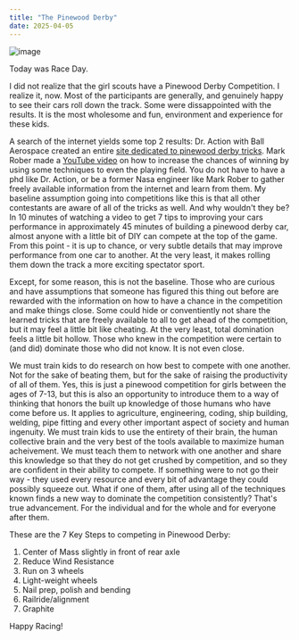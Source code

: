 ```yaml
---
title: "The Pinewood Derby"
date: 2025-04-05
---
```


![image](https://gist.github.com/user-attachments/assets/12607cb4-c26a-4e1d-bc3e-87ea8cc935de)



Today was Race Day.

I did not realize that the girl scouts have a Pinewood Derby Competition. I realize it, now. Most of the participants are generally, and genuinely happy to see their cars roll down the track. Some were dissappointed with the results. It is the most wholesome and fun, environment and experience for these kids.

A search of the internet yields some top 2 results: Dr. Action with Ball Aerospace created an entire [site dedicated to pinewood derby tricks](https://pinewoodphysics.com/index.html). Mark Rober made a [YouTube video](https://www.youtube.com/watch?v=-RjJtO51ykY) on how to increase the chances of winning by using some techniques to even the playing field. You do not have to have a phd like Dr. Action, or be a former Nasa engineer like Mark Rober to gather freely available information from the internet and learn from them. My baseline assumption going into competitions like this is that all other contestants are aware of all of the tricks as well. And why wouldn't they be? In 10 minutes of watching a video to get 7 tips to improving your cars performance in approximately 45 minutes of building a pinewood derby car, almost anyone with a little bit of DIY can compete at the top of the game. From this point - it is up to chance, or very subtle details that may improve performance from one car to another. At the very least, it makes rolling them down the track a more exciting spectator sport.

Except, for some reason, this is not the baseline. Those who are curious and have assumptions that someone has figured this thing out before are rewarded with the information on how to have a chance in the competition and make things close. Some could hide or conventiently not share the learned tricks that are freely available to all to get ahead of the competition, but it may feel a little bit like cheating. At the very least, total domination feels a little bit hollow. Those who knew in the competition were certain to (and did) dominate those who did not know. It is not even close.

We must train kids to do research on how best to compete with one another. Not for the sake of beating them, but for the sake of raising the productivity of all of them. Yes, this is just a pinewood competition for girls between the ages of 7-13, but this is also an opportunity to introduce them to a way of thinking that honors the built up knowledge of those humans who have come before us. It applies to agriculture, engineering, coding, ship building, welding, pipe fitting and every other important aspect of society and human ingenuity. We must train kids to use the entirety of their brain, the human collective brain and the very best of the tools available to maximize human acheivement. We must teach them to network with one another and share this knowledge so that they do not get crushed by competition, and so they are confident in their ability to compete. If something were to not go their way - they used every resource and every bit of advantage they could possibly squeeze out. What if one of them, after using all of the techniques known finds a new way to dominate the competition consistently? That's true advancement. For the individual and for the whole and for everyone after them.

These are the 7 Key Steps to competing in Pinewood Derby:
1.  Center of Mass slightly in front of rear axle
2.  Reduce Wind Resistance
3.  Run on 3 wheels
4.  Light-weight wheels
5.  Nail prep, polish and bending
6.  Railride/alignment
7.  Graphite

Happy Racing!
